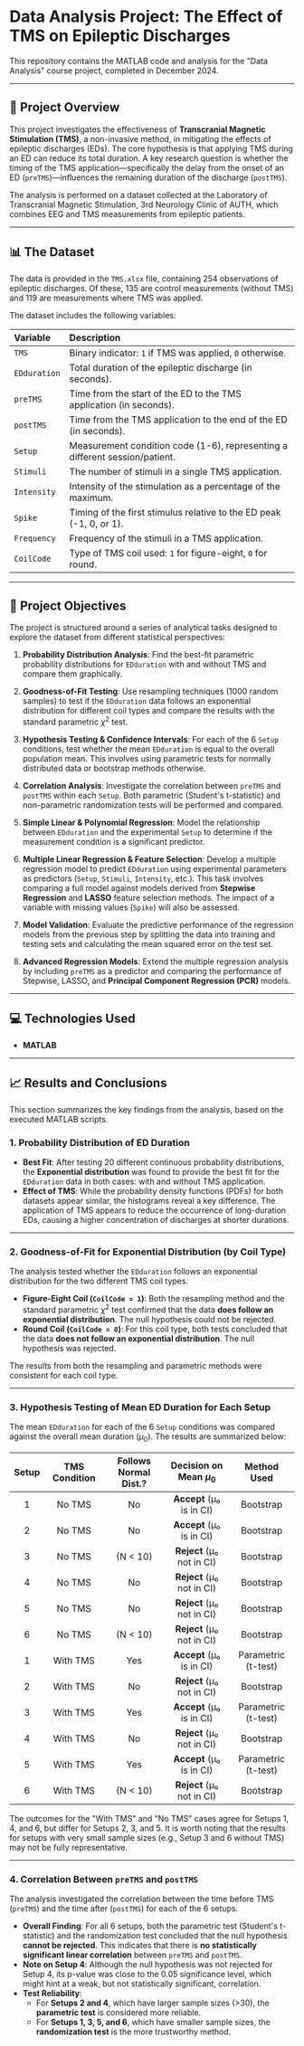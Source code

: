 # Data Analysis Project: The Effect of TMS on Epileptic Discharges

This repository contains the MATLAB code and analysis for the "Data Analysis" course project, completed in December 2024.

---

## 📝 Project Overview

This project investigates the effectiveness of **Transcranial Magnetic Stimulation (TMS)**, a non-invasive method, in mitigating the effects of epileptic discharges (EDs). The core hypothesis is that applying TMS during an ED can reduce its total duration. A key research question is whether the timing of the TMS application—specifically the delay from the onset of an ED (`preTMS`)—influences the remaining duration of the discharge (`postTMS`).

The analysis is performed on a dataset collected at the Laboratory of Transcranial Magnetic Stimulation, 3rd Neurology Clinic of AUTH, which combines EEG and TMS measurements from epileptic patients.

---

## 📊 The Dataset

The data is provided in the `TMS.xlsx` file, containing 254 observations of epileptic discharges. Of these, 135 are control measurements (without TMS) and 119 are measurements where TMS was applied.

The dataset includes the following variables:

| Variable     | Description                                                                 |
| :----------- | :-------------------------------------------------------------------------- |
| `TMS`        | Binary indicator: `1` if TMS was applied, `0` otherwise.                  |
| `EDduration` | Total duration of the epileptic discharge (in seconds).                     |
| `preTMS`     | Time from the start of the ED to the TMS application (in seconds).        |
| `postTMS`    | Time from the TMS application to the end of the ED (in seconds).          |
| `Setup`      | Measurement condition code (1-6), representing a different session/patient. |
| `Stimuli`    | The number of stimuli in a single TMS application.                          |
| `Intensity`  | Intensity of the stimulation as a percentage of the maximum.                |
| `Spike`      | Timing of the first stimulus relative to the ED peak (-1, 0, or 1).         |
| `Frequency`  | Frequency of the stimuli in a TMS application.                              |
| `CoilCode`   | Type of TMS coil used: `1` for figure-eight, `0` for round.               |

---

## 🎯 Project Objectives

The project is structured around a series of analytical tasks designed to explore the dataset from different statistical perspectives:

1.  **Probability Distribution Analysis**: Find the best-fit parametric probability distributions for `EDduration` with and without TMS and compare them graphically.

2.  **Goodness-of-Fit Testing**: Use resampling techniques (1000 random samples) to test if the `EDduration` data follows an exponential distribution for different coil types and compare the results with the standard parametric $\chi^{2}$ test.

3.  **Hypothesis Testing & Confidence Intervals**: For each of the 6 `Setup` conditions, test whether the mean `EDduration` is equal to the overall population mean. This involves using parametric tests for normally distributed data or bootstrap methods otherwise.

4.  **Correlation Analysis**: Investigate the correlation between `preTMS` and `postTMS` within each `Setup`. Both parametric (Student's t-statistic) and non-parametric randomization tests will be performed and compared.

5.  **Simple Linear & Polynomial Regression**: Model the relationship between `EDduration` and the experimental `Setup` to determine if the measurement condition is a significant predictor.

6.  **Multiple Linear Regression & Feature Selection**: Develop a multiple regression model to predict `EDduration` using experimental parameters as predictors (`Setup`, `Stimuli`, `Intensity`, etc.). This task involves comparing a full model against models derived from **Stepwise Regression** and **LASSO** feature selection methods. The impact of a variable with missing values (`Spike`) will also be assessed.

7.  **Model Validation**: Evaluate the predictive performance of the regression models from the previous step by splitting the data into training and testing sets and calculating the mean squared error on the test set.

8.  **Advanced Regression Models**: Extend the multiple regression analysis by including `preTMS` as a predictor and comparing the performance of Stepwise, LASSO, and **Principal Component Regression (PCR)** models.

---

## 💻 Technologies Used

* **MATLAB**

---

## 📈 Results and Conclusions

This section summarizes the key findings from the analysis, based on the executed MATLAB scripts.

### 1. Probability Distribution of ED Duration

* **Best Fit**: After testing 20 different continuous probability distributions, the **Exponential distribution** was found to provide the best fit for the `EDduration` data in both cases: with and without TMS application.
* **Effect of TMS**: While the probability density functions (PDFs) for both datasets appear similar, the histograms reveal a key difference. The application of TMS appears to reduce the occurrence of long-duration EDs, causing a higher concentration of discharges at shorter durations.

---

### 2. Goodness-of-Fit for Exponential Distribution (by Coil Type)

The analysis tested whether the `EDduration` follows an exponential distribution for the two different TMS coil types.

* **Figure-Eight Coil (`CoilCode = 1`)**: Both the resampling method and the standard parametric $\chi^{2}$ test confirmed that the data **does follow an exponential distribution**. The null hypothesis could not be rejected.
* **Round Coil (`CoilCode = 0`)**: For this coil type, both tests concluded that the data **does not follow an exponential distribution**. The null hypothesis was rejected.

The results from both the resampling and parametric methods were consistent for each coil type.

---

### 3. Hypothesis Testing of Mean ED Duration for Each Setup

The mean `EDduration` for each of the 6 `Setup` conditions was compared against the overall mean duration ($\mu_0$). The results are summarized below:

| Setup | TMS Condition | Follows Normal Dist.? | Decision on Mean $\mu_0$ | Method Used |
|:-----:|:-------------:|:---------------------:|:--------------------------:|:---------------------:|
| 1     | No TMS        | No                    | **Accept** (μ₀ is in CI)     | Bootstrap           |
| 2     | No TMS        | No                    | **Accept** (μ₀ is in CI)     | Bootstrap           |
| 3     | No TMS        | (N < 10)              | **Reject** (μ₀ not in CI)    | Bootstrap           |
| 4     | No TMS        | No                    | **Reject** (μ₀ not in CI)    | Bootstrap           |
| 5     | No TMS        | No                    | **Reject** (μ₀ not in CI)    | Bootstrap           |
| 6     | No TMS        | (N < 10)              | **Reject** (μ₀ not in CI)    | Bootstrap           |
| 1     | With TMS      | Yes                   | **Accept** (μ₀ is in CI)     | Parametric (t-test) |
| 2     | With TMS      | No                    | **Reject** (μ₀ not in CI)    | Bootstrap           |
| 3     | With TMS      | Yes                   | **Accept** (μ₀ is in CI)     | Parametric (t-test) |
| 4     | With TMS      | No                    | **Reject** (μ₀ not in CI)    | Bootstrap           |
| 5     | With TMS      | Yes                   | **Accept** (μ₀ is in CI)     | Parametric (t-test) |
| 6     | With TMS      | (N < 10)              | **Reject** (μ₀ not in CI)    | Bootstrap           |

The outcomes for the "With TMS" and "No TMS" cases agree for Setups 1, 4, and 6, but differ for Setups 2, 3, and 5. It is worth noting that the results for setups with very small sample sizes (e.g., Setup 3 and 6 without TMS) may not be fully representative.

---

### 4. Correlation Between `preTMS` and `postTMS`

The analysis investigated the correlation between the time before TMS (`preTMS`) and the time after (`postTMS`) for each of the 6 setups.

* **Overall Finding**: For all 6 setups, both the parametric test (Student's t-statistic) and the randomization test concluded that the null hypothesis **cannot be rejected**. This indicates that there is **no statistically significant linear correlation** between `preTMS` and `postTMS`.
* **Note on Setup 4**: Although the null hypothesis was not rejected for Setup 4, its p-value was close to the 0.05 significance level, which might hint at a weak, but not statistically significant, correlation.
* **Test Reliability**:
    * For **Setups 2 and 4**, which have larger sample sizes (>30), the **parametric test** is considered more reliable.
    * For **Setups 1, 3, 5, and 6**, which have smaller sample sizes, the **randomization test** is the more trustworthy method.
